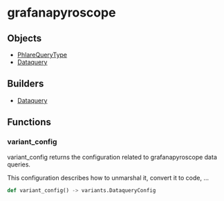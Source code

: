# <span class="badge package-variant-dataquery"></span> grafanapyroscope

## Objects

 * <span class="badge object-type-enum"></span> [PhlareQueryType](./object-PhlareQueryType.md)
 * <span class="badge object-type-class"></span> [Dataquery](./object-Dataquery.md)
## Builders

 * <span class="badge builder"></span> [Dataquery](./builder-Dataquery.md)
## Functions

### <span class="badge function"></span> variant_config

variant_config returns the configuration related to grafanapyroscope data queries.

This configuration describes how to unmarshal it, convert it to code, …

```python
def variant_config() -> variants.DataqueryConfig
```

